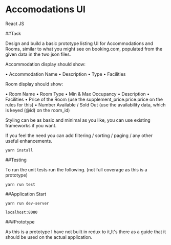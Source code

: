 # Accomodations UI

React JS 

##Task

Design and build a basic prototype listing UI for Accommodations and Rooms, similar to what you might see on booking.com, populated from the given data in the two json files.

Accommodation display should show:

•	Accommodation Name
•	Description
•	Type
•	Facilities

Room display should show:

•	Room Name
•	Room Type
•	Min & Max Occupancy
•	Description
•	Facilities
•	Price of the Room (use the supplement_price.price.price on the rules for this)
•	Number Available / Sold Out (use the availability data, which is keyed (@id) on the room_id)


Styling can be as basic and minimal as you like, you can use existing frameworks if you want.


If you feel the need you can add filtering / sorting / paging / any other useful enhancements.


```aidl
yarn install
```

##Testing

To run the unit tests run the following. (not full coverage as this is a prototype)

```aidl
yarn run test
```

##Application Start

```aidl
yarn run dev-server

localhost:8080
```

###Prototype

As this is a prototype I have not built in redux to it,It's there as a guide that it should be used on the actual application.

